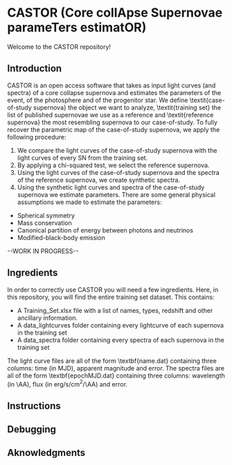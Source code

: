 # CASTOR (**Core collApse Supernovae parameTers estimatOR**) 

Welcome to the CASTOR repository!

## Introduction 

CASTOR is an open access software that takes as input light curves (and spectra) of a core collapse supernova and estimates the parameters of the event, of the photosphere and of the progenitor star. We define \textit{case-of-study supernova} the object we want to analyze, \textit{training set} the list of published supernovae we use as a reference and \textit{reference supernova} the most resembling supernova to our case-of-study. To fully recover the parametric map of the case-of-study supernova, we apply the following procedure: 
1. We compare the light curves of the case-of-study supernova with the light curves of every SN from the training set.
2. By applying a chi-squared test, we select the reference supernova.
3. Using the light curves of the case-of-study supernova and the spectra of the reference supernova, we create synthetic spectra.
4. Using the synthetic light curves and spectra of the case-of-study supernova we estimate parameters.
There are some general physical assumptions we made to estimate the parameters:
- Spherical symmetry
- Mass conservation
- Canonical partition of energy between photons and neutrinos
- Modified-black-body emission

--WORK IN PROGRESS-- 
## Ingredients 

In order to correctly use CASTOR you will need a few ingredients. Here, in this repository, you will find the entire training set dataset. This contains: 
- A Training_Set.xlsx file with a list of names, types, redshift and other ancillary information.
- A data_lightcurves folder containing every lightcurve of each supernova in the training set
- A data_spectra folder containing every spectra of each supernova in the training set

The light curve files are all of the form \textbf{name.dat} containing three columns: time (in MJD), apparent magnitude and error. 
The spectra files are all of the form \textbf{epochMJD.dat} containing three columns: wavelength (in \AA), flux (in erg/s/cm$^2$/\AA) and error. 

## Instructions 

## Debugging 

## Aknowledgments







